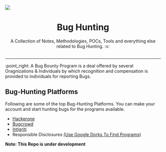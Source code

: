  ![](Notes/assets/adadmin.png)
<div align = "center"> <h1> Bug Hunting   </h1>	
A Collection of Notes, Methodologies, POCs, Tools and everything else related to Bug Hunting.  :v:

</div>

<br>

<hr>

:point\_right: A Bug Bounty Program is a deal offered by several Oragnizations & Individuals by which  recognition and compensation is provided to individuals for reporting Bugs. 


## Bug-Hunting Platforms 
Following are some of the top Bug-Hunting Platforms. You can make your account and start hunting bugs for the programs available.
- [Hackerone](https://www.hackerone.com/)
- [Bugcrowd](https://bugcrowd.com/)
- [Intigriti](https://www.intigriti.com/)
- Responsible Disclosures [(Use Google Dorks To Find Programs)](https://github.com/sushiwushi/bug-bounty-dorks/blob/master/dorks.txt)

<b>Note: This Repo is under development</b>
